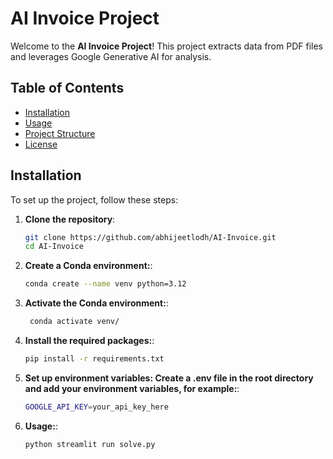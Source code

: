 # AI Invoice Project

Welcome to the **AI Invoice Project**! This project extracts data from PDF files and leverages Google Generative AI for analysis.

## Table of Contents

- [Installation](#installation)
- [Usage](#usage)
- [Project Structure](#project-structure)
- [License](#license)

## Installation

To set up the project, follow these steps:

1. **Clone the repository**:
   ```bash
   git clone https://github.com/abhijeetlodh/AI-Invoice.git
   cd AI-Invoice

2. **Create a Conda environment:**:
    ```bash
    conda create --name venv python=3.12

3. **Activate the Conda environment:**:
    ```bash
     conda activate venv/
4. **Install the required packages:**:
    ```bash
    pip install -r requirements.txt
5. **Set up environment variables: Create a .env file in the root directory and add your environment variables, for example:**:
    ```bash
    GOOGLE_API_KEY=your_api_key_here
6. **Usage:**:
    ```bash
    python streamlit run solve.py